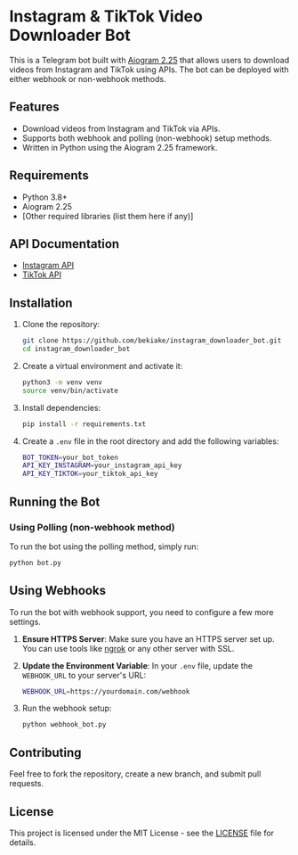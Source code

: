 # Instagram & TikTok Video Downloader Bot

This is a Telegram bot built with [Aiogram 2.25](https://docs.aiogram.dev/en/latest/) that allows users to download videos from Instagram and TikTok using APIs. The bot can be deployed with either webhook or non-webhook methods.

## Features
- Download videos from Instagram and TikTok via APIs.
- Supports both webhook and polling (non-webhook) setup methods.
- Written in Python using the Aiogram 2.25 framework.

## Requirements
- Python 3.8+
- Aiogram 2.25
- [Other required libraries (list them here if any)]
  
## API Documentation
- [Instagram API](https://rapidapi.com/social-api1-instagram/api/instagram-scraper-api2)
- [TikTok API](https://rapidapi.com/yi005/api/tiktok-video-no-watermark2)
  
## Installation
1. Clone the repository:

    ```bash
    git clone https://github.com/bekiake/instagram_downloader_bot.git
    cd instagram_downloader_bot
    ```

2. Create a virtual environment and activate it:

    ```bash
    python3 -m venv venv
    source venv/bin/activate
    ```

3. Install dependencies:

    ```bash
    pip install -r requirements.txt
    ```

4. Create a `.env` file in the root directory and add the following variables:

    ```bash
    BOT_TOKEN=your_bot_token
    API_KEY_INSTAGRAM=your_instagram_api_key
    API_KEY_TIKTOK=your_tiktok_api_key
    ```

## Running the Bot

### Using Polling (non-webhook method)
To run the bot using the polling method, simply run:

```bash
python bot.py
```

## Using Webhooks

To run the bot with webhook support, you need to configure a few more settings.

1. **Ensure HTTPS Server**: Make sure you have an HTTPS server set up. You can use tools like [ngrok](https://ngrok.com/) or any other server with SSL.

2. **Update the Environment Variable**: In your `.env` file, update the `WEBHOOK_URL` to your server's URL:

   ```bash
   WEBHOOK_URL=https://yourdomain.com/webhook
   ```
3. Run the webhook setup:

    ```bash
    python webhook_bot.py
    ```

## Contributing
Feel free to fork the repository, create a new branch, and submit pull requests.

## License
This project is licensed under the MIT License - see the [LICENSE](LICENSE) file for details.


